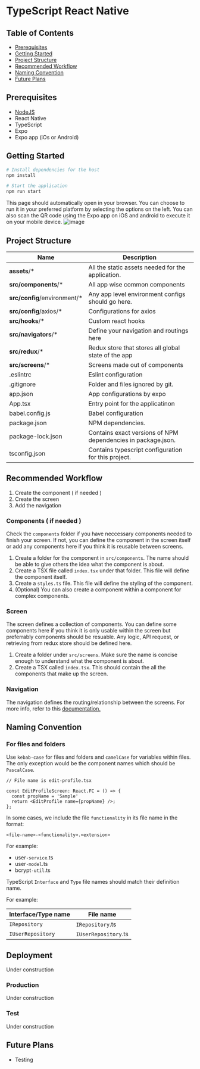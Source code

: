 # TypeScript React Native 

## Table of Contents

- [Prerequisites](#prerequisites)
- [Getting Started](#getting-started)
- [Project Structure](#project-structure)
- [Recommended Workflow](#recommended-workflow)
- [Naming Convention](#naming-convention)
- [Future Plans](#future-plans)

## Prerequisites

- [NodeJS](https://nodejs.org/)
- React Native
- TypeScript
- Expo
- Expo app (iOs or Android)

## Getting Started

```bash
# Install dependencies for the host
npm install

# Start the application
npm run start
```
This page should automatically open in your browser. You can choose to run it in your preferred platform by selecting the options on the left. You can also scan the QR code using the Expo app on iOS and android to execute it on your mobile device.
![image](https://user-images.githubusercontent.com/9653764/97178203-236f4d80-17d2-11eb-9b85-c6feb0b505ec.png)


## Project Structure

| Name                                                                                            | Description                                                                                                                                                                                                                        |
| ----------------------------------------------------------------------------------------------- | ---------------------------------------------------------------------------------------------------------------------------------------------------------------------------------------------------------------------------------- |
| **assets**/*                                                                            | All the static assets needed for the application.
| **src/components**/*                                                                             | All app wise common components                                                                                                                                                                                  |
| **src/config**/environment/\*                                                                               | Any app level environment configs should go here.                                                                                                                                                                                  |
| **src/config**/axios/\*                                                                               | Configurations for axios                                                                                                                                                                                  |
| **src/hooks**/*                                                                               | Custom react hooks                                                                                                                                                                                  |
| **src/navigators**/*                                                                               | Define your navigation and routings here                                                                                                                                                                                  |
| **src/redux**/*                                                                               | Redux store that stores all global state of the app                                                                                                                                                                                  |
| **src/screens**/*                                                                               | Screens made out of components                                                                                                                                                                                  |
| .eslintrc                                                                                     | Eslint configuration                                                                                                                                                                            |
| .gitignore                                                                                      | Folder and files ignored by git.                                                                                                                                                                                                   |
| app.json                                                                                      | App configurations by expo                                                                                                                                                                                                   |
| App.tsx                                                                                      | Entry point for the applicatinon                                                                                                                                                                                                   |
| babel.config.js                                                                                      | Babel configuration                                                                                                                                                                                                   |
| package.json                                                                                    | NPM dependencies.                                                                                                                                                                                                                  |
| package-lock.json                                                                               | Contains exact versions of NPM dependencies in package.json.                                                                                                                                                                       |
| tsconfig.json                                                                                   | Contains typescript configuration for this project.                                                                                                                                                                                |


## Recommended Workflow

1. Create the component ( if needed )
1. Create the screen
1. Add the navigation

### Components ( if needed )
Check the `components` folder if you have neccessary components needed to finish your screen. If not, you can define the component in the screen itself or add any components here if you think it is reusable between screens. 

1. Create a folder for the component in `src/components`. The name should be able to give others the idea what the component is about.
1. Create a TSX file called `index.tsx` under that folder. This file will define the component itself.
1. Create a `styles.ts` file. This file will define the styling of the component.
1. (Optional) You can also create a component within a component for complex components. 

### Screen
The screen defines a collection of components. You can define some components here if you think it is only usable within the screen but preferrably components should be resuable. Any logic, API request, or retrieving from redux store should be defined here.

1. Create a folder under `src/screens`. Make sure the name is concise enough to understand what the component is about.
1. Create a TSX called `index.tsx`. This should contain the all the components that make up the screen.


### Navigation
The navigation defines the routing/relationship between the screens. For more info, refer to this [documentation.](https://reactnavigation.org/docs/navigating)

## Naming Convention

### For files and folders

Use `kebab-case` for files and folders and `camelCase` for variables within files. The only exception would be the component names which should be `PascalCase`.

```
// File name is edit-profile.tsx

const EditProfileScreen: React.FC = () => {
  const propName = 'Sample'
  return <EditProfile name={propName} />;
};
```

In some cases, we include the file `functionality` in its file name in the format:

`<file-name>-<functionality>.<extension>`

For example:

- user`-service`.ts
- user`-model`.ts
- bcrypt`-util`.ts

TypeScript `Interface` and `Type` file names should match their definition name.

For example:

| Interface/Type name       | File name                    |
| ------------------------- | ---------------------------- |
| `IRepository` | `IRepository`.ts |
| `IUserRepository`           | `IUserRepository`.ts           |

## Deployment

Under construction

### Production

Under construction

### Test

Under construction

## Future Plans

- Testing
